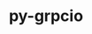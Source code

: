 ---
title: "py-grpcio"
layout: cache
categories: [package, develop-2024-02-18]
meta: {"versions": ["1.52.0"], "compilers": ["apple-clang@=15.0.0", "gcc@=11.4.0"], "oss": ["ubuntu22.04", "ventura"], "platforms": ["darwin", "linux"], "targets": ["aarch64", "x86_64_v3"], "stacks": ["ml-darwin-aarch64-mps", "ml-linux-x86_64-cpu", "ml-linux-x86_64-cuda", "ml-linux-x86_64-rocm", "root"], "num_specs": 3, "num_specs_by_stack": {"ml-darwin-aarch64-mps": 1, "root": 3, "ml-linux-x86_64-cpu": 2, "ml-linux-x86_64-rocm": 2, "ml-linux-x86_64-cuda": 2}}
spec_details: [{"hash": "4xzh5drm3vyxn3cdd6s3yy4vvlse3pxp", "compiler": "apple-clang@=15.0.0", "versions": ["1.52.0"], "os": "ventura", "platform": "darwin", "target": "aarch64", "variants": ["build_system=python_pip"], "stacks": ["ml-darwin-aarch64-mps", "root"], "size": "-", "tarball": "https://binaries.spack.io/releases/develop-2024-02-18/build_cache/darwin-ventura-aarch64/apple-clang-15.0.0/py-grpcio-1.52.0/darwin-ventura-aarch64-apple-clang-15.0.0-py-grpcio-1.52.0-4xzh5drm3vyxn3cdd6s3yy4vvlse3pxp.spack"}, {"hash": "2utj7agbycp6jsrrbwvsd6w3vj6robn2", "compiler": "gcc@=11.4.0", "versions": ["1.52.0"], "os": "ubuntu22.04", "platform": "linux", "target": "x86_64_v3", "variants": ["build_system=python_pip"], "stacks": ["ml-linux-x86_64-cpu", "root", "ml-linux-x86_64-rocm", "ml-linux-x86_64-cuda"], "size": "-", "tarball": "https://binaries.spack.io/releases/develop-2024-02-18/build_cache/linux-ubuntu22.04-x86_64_v3/gcc-11.4.0/py-grpcio-1.52.0/linux-ubuntu22.04-x86_64_v3-gcc-11.4.0-py-grpcio-1.52.0-2utj7agbycp6jsrrbwvsd6w3vj6robn2.spack"}, {"hash": "oe4jag62wf4lzkykee54y4io445x6vjk", "compiler": "gcc@=11.4.0", "versions": ["1.52.0"], "os": "ubuntu22.04", "platform": "linux", "target": "x86_64_v3", "variants": ["build_system=python_pip"], "stacks": ["ml-linux-x86_64-cpu", "root", "ml-linux-x86_64-rocm", "ml-linux-x86_64-cuda"], "size": "-", "tarball": "https://binaries.spack.io/releases/develop-2024-02-18/build_cache/linux-ubuntu22.04-x86_64_v3/gcc-11.4.0/py-grpcio-1.52.0/linux-ubuntu22.04-x86_64_v3-gcc-11.4.0-py-grpcio-1.52.0-oe4jag62wf4lzkykee54y4io445x6vjk.spack"}]
---